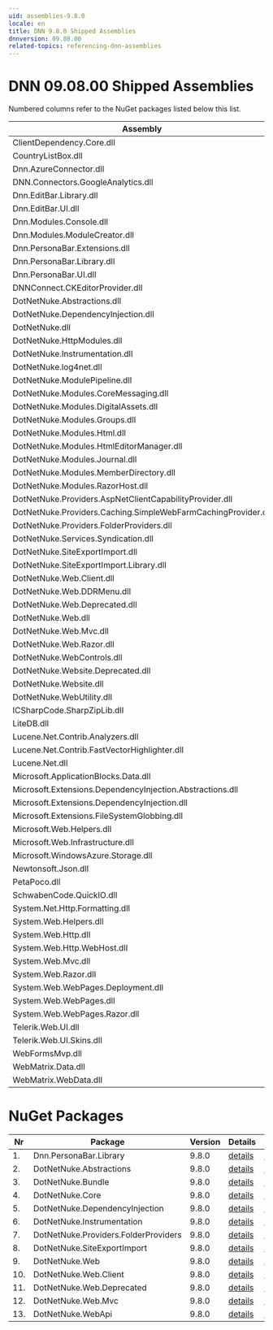 ```yaml
---
uid: assemblies-9.8.0
locale: en
title: DNN 9.8.0 Shipped Assemblies
dnnversion: 09.08.00
related-topics: referencing-dnn-assemblies
---
```


# DNN 09.08.00 Shipped Assemblies

Numbered columns refer to the NuGet packages listed below this list.

|**Assembly**|**Version**|#1|#2|#3|#4|#5|#6|#7|#8|#9|#10|#11|#12|#13|
|---|---|---|---|---|---|---|---|---|---|---|---|---|---|---|
|ClientDependency.Core.dll|1.9.2.7| | | | | | | | | | | | | |
|CountryListBox.dll|9.8.0.0| | | | | | | | | | | | | |
|Dnn.AzureConnector.dll|9.8.0.0| | | | | | | | | | | | | |
|DNN.Connectors.GoogleAnalytics.dll|0.0.0.0| | | | | | | | | | | | | |
|Dnn.EditBar.Library.dll|9.8.0.0| | | | | | | | | | | | | |
|Dnn.EditBar.UI.dll|9.8.0.0| | | | | | | | | | | | | |
|Dnn.Modules.Console.dll|9.8.0.0| | | | | | | | | | | | | |
|Dnn.Modules.ModuleCreator.dll|9.8.0.0| | | | | | | | | | | | | |
|Dnn.PersonaBar.Extensions.dll|9.8.0.0| | | | | | | | | | | | | |
|Dnn.PersonaBar.Library.dll|9.8.0.0|1| | | | | | | | | | | | |
|Dnn.PersonaBar.UI.dll|9.8.0.0| | | | | | | | | | | | | |
|DNNConnect.CKEditorProvider.dll|0.0.0.0| | | | | | | | | | | | | |
|DotNetNuke.Abstractions.dll|9.8.0.0| |2| | | | | | | | | | | |
|DotNetNuke.DependencyInjection.dll|9.8.0.0|1| |3|4|5|6|7|8|9|10|11|12|13|
|DotNetNuke.dll|9.8.0.0|1| |3|4| |6|7|8|9|10|11|12|13|
|DotNetNuke.HttpModules.dll|9.8.0.0| | |3| | | | | | | | | | |
|DotNetNuke.Instrumentation.dll|9.8.0.0|1| |3| | |6| |8| | | | | |
|DotNetNuke.log4net.dll|3.0.1.0|1| |3| | |6| |8| | | | | |
|DotNetNuke.ModulePipeline.dll|9.8.0.0| | | | | | | | | | | | | |
|DotNetNuke.Modules.CoreMessaging.dll|9.8.0.0| | | | | | | | | | | | | |
|DotNetNuke.Modules.DigitalAssets.dll|9.8.0.0| | |3| | | | | | | | | | |
|DotNetNuke.Modules.Groups.dll|9.8.0.0| | | | | | | | | | | | | |
|DotNetNuke.Modules.Html.dll|9.8.0.0| | | | | | | | | | | | | |
|DotNetNuke.Modules.HtmlEditorManager.dll|9.8.0.0| | | | | | | | | | | | | |
|DotNetNuke.Modules.Journal.dll|9.8.0.0| | | | | | | | | | | | | |
|DotNetNuke.Modules.MemberDirectory.dll|9.8.0.0| | | | | | | | | | | | | |
|DotNetNuke.Modules.RazorHost.dll|9.8.0.0| | | | | | | | | | | | | |
|DotNetNuke.Providers.AspNetClientCapabilityProvider.dll|9.8.0.0| | | | | | | | | | | | | |
|DotNetNuke.Providers.Caching.SimpleWebFarmCachingProvider.dll|9.8.0.0| | | | | | | | | | | | | |
|DotNetNuke.Providers.FolderProviders.dll|9.8.0.0| | |3| | | |7| | | | | | |
|DotNetNuke.Services.Syndication.dll|9.8.0.0| | | | | | | | | | | | | |
|DotNetNuke.SiteExportImport.dll|9.8.0.0| | |3| | | | |8| | | | | |
|DotNetNuke.SiteExportImport.Library.dll|9.8.0.0| | |3| | | | |8| | | | | |
|DotNetNuke.Web.Client.dll|9.8.0.0| | |3| | | | | | |10| |12| |
|DotNetNuke.Web.DDRMenu.dll|9.8.0.0| | | | | | | | | | | | | |
|DotNetNuke.Web.Deprecated.dll|9.8.0.0| | |3| | | | | | | |11| | |
|DotNetNuke.Web.dll|9.8.0.0|1| |3| | | | |8|9| |11|12|13|
|DotNetNuke.Web.Mvc.dll|9.8.0.0| | |3| | | | | | | | |12| |
|DotNetNuke.Web.Razor.dll|9.8.0.0| | | | | | | | | | | | | |
|DotNetNuke.WebControls.dll|2.4.0.598| | |3| | | | | | | | | | |
|DotNetNuke.Website.Deprecated.dll|9.8.0.0| | | | | | | | | | | | | |
|DotNetNuke.Website.dll|9.8.0.0| | | | | | | | | | | | | |
|DotNetNuke.WebUtility.dll|4.2.1.783|1| |3| | | | |8|9| |11|12|13|
|ICSharpCode.SharpZipLib.dll|0.86.0.518| | | | | | | | | | | | | |
|LiteDB.dll|3.1.0.0| | | | | | | | | | | | | |
|Lucene.Net.Contrib.Analyzers.dll|3.0.3| | | | | | | | | | | | | |
|Lucene.Net.Contrib.FastVectorHighlighter.dll|3.0.3| | | | | | | | | | | | | |
|Lucene.Net.dll|3.0.3.0| | | | | | | | | | | | | |
|Microsoft.ApplicationBlocks.Data.dll|2.0.0.0|1| |3|4| |6|7|8|9|10|11|12|13|
|Microsoft.Extensions.DependencyInjection.Abstractions.dll|2.1.1.18157| | | | | | | | | | | | | |
|Microsoft.Extensions.DependencyInjection.dll|2.1.1.18157|1| |3|4|5|6|7|8|9|10|11|12|13|
|Microsoft.Extensions.FileSystemGlobbing.dll|3.100.119.61404| | | | | | | | | | | | | |
|Microsoft.Web.Helpers.dll|3.0.20129.0| | | | | | | | | | | | | |
|Microsoft.Web.Infrastructure.dll|1.0.20105.407| | |3| | | | | | | | |12| |
|Microsoft.WindowsAzure.Storage.dll|8.3.0.0| | | | | | | | | | | | | |
|Newtonsoft.Json.dll|10.0.3.21018| | |3| | | | | | | | |12|13|
|PetaPoco.dll|6.0.415.0| | | | | | | | | | | | | |
|SchwabenCode.QuickIO.dll|2.6.2.0| | | | | | | | | | | | | |
|System.Net.Http.Formatting.dll|5.2.30128.0| | |3| | | | | | | | |12|13|
|System.Web.Helpers.dll|3.0.20129.0| | |3| | | | | | | | |12| |
|System.Web.Http.dll|5.2.30128.0| | |3| | | | | | | | |12|13|
|System.Web.Http.WebHost.dll|5.2.30128.0| | | | | | | | | | | | | |
|System.Web.Mvc.dll|5.1.20821.0| | |3| | | | | | | | |12| |
|System.Web.Razor.dll|3.0.20129.0| | |3| | | | | | | | |12| |
|System.Web.WebPages.Deployment.dll|3.0.20129.0| | |3| | | | | | | | |12| |
|System.Web.WebPages.dll|3.0.20129.0| | |3| | | | | | | | |12| |
|System.Web.WebPages.Razor.dll|3.0.20129.0| | |3| | | | | | | | |12| |
|Telerik.Web.UI.dll|2013.2.717.40| | |3| | | | | | | |11| | |
|Telerik.Web.UI.Skins.dll|2013.2.717.40| | | | | | | | | | | | | |
|WebFormsMvp.dll|1.4.1.0| | | | | | | | | | | | | |
|WebMatrix.Data.dll|3.0.20129.0| | | | | | | | | | | | | |
|WebMatrix.WebData.dll|3.0.20129.0| | | | | | | | | | | | | |

# NuGet Packages

|**Nr**|**Package**|**Version**|Details|NuGet|
|---|---|---|---|---|
|1.|Dnn.PersonaBar.Library|9.8.0|[details](xref:nuget-Dnn.PersonaBar.Library-9.8.0)|[NuGet](https://www.nuget.org/packages/Dnn.PersonaBar.Library/9.8.0)|
|2.|DotNetNuke.Abstractions|9.8.0|[details](xref:nuget-DotNetNuke.Abstractions-9.8.0)|[NuGet](https://www.nuget.org/packages/DotNetNuke.Abstractions/9.8.0)|
|3.|DotNetNuke.Bundle|9.8.0|[details](xref:nuget-DotNetNuke.Bundle-9.8.0)|[NuGet](https://www.nuget.org/packages/DotNetNuke.Bundle/9.8.0)|
|4.|DotNetNuke.Core|9.8.0|[details](xref:nuget-DotNetNuke.Core-9.8.0)|[NuGet](https://www.nuget.org/packages/DotNetNuke.Core/9.8.0)|
|5.|DotNetNuke.DependencyInjection|9.8.0|[details](xref:nuget-DotNetNuke.DependencyInjection-9.8.0)|[NuGet](https://www.nuget.org/packages/DotNetNuke.DependencyInjection/9.8.0)|
|6.|DotNetNuke.Instrumentation|9.8.0|[details](xref:nuget-DotNetNuke.Instrumentation-9.8.0)|[NuGet](https://www.nuget.org/packages/DotNetNuke.Instrumentation/9.8.0)|
|7.|DotNetNuke.Providers.FolderProviders|9.8.0|[details](xref:nuget-DotNetNuke.Providers.FolderProviders-9.8.0)|[NuGet](https://www.nuget.org/packages/DotNetNuke.Providers.FolderProviders/9.8.0)|
|8.|DotNetNuke.SiteExportImport|9.8.0|[details](xref:nuget-DotNetNuke.SiteExportImport-9.8.0)|[NuGet](https://www.nuget.org/packages/DotNetNuke.SiteExportImport/9.8.0)|
|9.|DotNetNuke.Web|9.8.0|[details](xref:nuget-DotNetNuke.Web-9.8.0)|[NuGet](https://www.nuget.org/packages/DotNetNuke.Web/9.8.0)|
|10.|DotNetNuke.Web.Client|9.8.0|[details](xref:nuget-DotNetNuke.Web.Client-9.8.0)|[NuGet](https://www.nuget.org/packages/DotNetNuke.Web.Client/9.8.0)|
|11.|DotNetNuke.Web.Deprecated|9.8.0|[details](xref:nuget-DotNetNuke.Web.Deprecated-9.8.0)|[NuGet](https://www.nuget.org/packages/DotNetNuke.Web.Deprecated/9.8.0)|
|12.|DotNetNuke.Web.Mvc|9.8.0|[details](xref:nuget-DotNetNuke.Web.Mvc-9.8.0)|[NuGet](https://www.nuget.org/packages/DotNetNuke.Web.Mvc/9.8.0)|
|13.|DotNetNuke.WebApi|9.8.0|[details](xref:nuget-DotNetNuke.WebApi-9.8.0)|[NuGet](https://www.nuget.org/packages/DotNetNuke.WebApi/9.8.0)|


